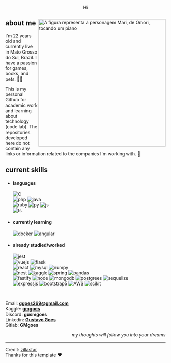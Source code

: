 <p align = center >Hi</p>

<div>
<img align="right" width="400" alt="A figura representa a personagem Mari, de Omori, tocando um piano" src="https://omori.wiki/images/c/cc/FA_ALBUM_46.png"/>
<h2>about me</h2>
  
<p>I'm 22 years old and currently live in Mato Grosso do Sul, Brazil. I have a passion for games, books, and pets. 🐶🐱</p>
<p>This is my personal Github for academic work and learning about technology (code lab). The repositories developed here do not contain any links or information related to the companies I'm working with. 📌</p>

<h2>current skills</h2>
  
- <h4> languages </h4>
  <img src = "https://img.shields.io/badge/c-%2300599C.svg?style=for-the-badge&logo=c&logoColor=white" alt = "C"/><br>
  <img src = "https://img.shields.io/badge/PHP-777BB4?style=for-the-badge&logo=php&logoColor=white" alt = "php"/>
  <img src = "https://img.shields.io/badge/Java-ED8B00?style=for-the-badge&logo=openjdk&logoColor=white" alt = "java"/><br>
  <img src = "https://img.shields.io/badge/ruby-%23CC342D.svg?style=for-the-badge&logo=ruby&logoColor=white" alt = "ruby"/>
  <img src = "https://img.shields.io/badge/Python-3776AB?style=for-the-badge&logo=python&logoColor=white" alt = "py"/>
  <img src = "https://img.shields.io/badge/JavaScript-F7DF1E?style=for-the-badge&logo=javascript&logoColor=black" alt = "js"/> <br>
  <img src = "https://img.shields.io/badge/TypeScript-007ACC?style=for-the-badge&logo=typescript&logoColor=white" alt = "ts"/>
  
- <h4> currently learning </h4>
  
  
  
  
  <img src = "https://img.shields.io/badge/docker-%230db7ed.svg?style=for-the-badge&logo=docker&logoColor=white" alt = "docker"/>
  <img src = "https://img.shields.io/badge/angular-%23DD0031.svg?style=for-the-badge&logo=angular&logoColor=white" alt = "angular"/>
    
   
    
- <h4> already studied/worked </h4>
  <img src = "https://img.shields.io/badge/-jest-%23C21325?style=for-the-badge&logo=jest&logoColor=white" alt = "jest"/><br>
  <img src = "https://img.shields.io/badge/vuejs-%2335495e.svg?style=for-the-badge&logo=vuedotjs&logoColor=%234FC08D" alt = "vuejs"/>
  <img src = "https://img.shields.io/badge/flask-%23000.svg?style=for-the-badge&logo=flask&logoColor=white" alt = "flask"/><br>
  <img src = "https://img.shields.io/badge/react-%2320232a.svg?style=for-the-badge&logo=react&logoColor=%2361DAFB" alt = "react"/>
  <img src = "https://img.shields.io/badge/MySQL-005C84?style=for-the-badge&logo=mysql&logoColor=white" alt = "mysql"/>
  <img src = "https://img.shields.io/badge/numpy-%23013243.svg?style=for-the-badge&logo=numpy&logoColor=white" alt = "numpy" /><br>
  <img src = "https://img.shields.io/badge/nestjs-%23E0234E.svg?style=for-the-badge&logo=nestjs&logoColor=white" alt = "nest"/>
  <img src = "https://img.shields.io/badge/Kaggle-035a7d?style=for-the-badge&logo=kaggle&logoColor=white" alt = "kaggle"/>
  <img src = "https://img.shields.io/badge/spring-%236DB33F.svg?style=for-the-badge&logo=spring&logoColor=white" alt = "spring"/>
  <img src = "https://img.shields.io/badge/pandas-%23150458.svg?style=for-the-badge&logo=pandas&logoColor=white" alt = "pandas"/><br>
  <img src = "https://img.shields.io/badge/fastify-%23000000.svg?style=for-the-badge&logo=fastify&logoColor=white" alt = "fastify"/>
  <img src = "https://img.shields.io/badge/Node.js-43853D?style=for-the-badge&logo=node.js&logoColor=white" alt = "node"/>
  <img src = "https://img.shields.io/badge/MongoDB-4EA94B?style=for-the-badge&logo=mongodb&logoColor=white" alt = "mongodb"/>
  <img src = "https://img.shields.io/badge/postgres-%23316192.svg?style=for-the-badge&logo=postgresql&logoColor=white" alt = "postgrees"/>
  <img src = "https://img.shields.io/badge/Sequelize-52B0E7?style=for-the-badge&logo=Sequelize&logoColor=white" alt = "sequelize"/><br>
  <img src = "https://img.shields.io/badge/express.js-%23404d59.svg?style=for-the-badge&logo=express&logoColor=%2361DAFB" alt = "expressjs"/>
  <img src = "https://img.shields.io/badge/bootstrap-%23563D7C.svg?style=for-the-badge&logo=bootstrap&logoColor=white" alt = "bootstrap5"/>
  <img src = "https://img.shields.io/badge/Amazon_AWS-232F3E?style=for-the-badge&logo=amazon-aws&logoColor=white" alt = "AWS"/>
  <img src = "https://img.shields.io/badge/scikit--learn-%23F7931E.svg?style=for-the-badge&logo=scikit-learn&logoColor=white" alt = "scikit"/>  
<br>

Email: <b>ggoes269@gmail.com</b><br>
Kaggle: <b>[gmgoes](https://www.kaggle.com/gmgoes)</b><br> 
Discord: <b>gusmgoes</b><br>
Linkedin: <b>[Gustavo Goes](https://www.linkedin.com/in/gustavo-goes-7b6221225/)</b><br>
Gitlab: <b>GMgoes</b><br>
  
<p align="right"><em>my thoughts will follow you into your dreams</em></p>

------
Credit: [zillastar](https://github.com/zillastar)<br>
Thanks for this template ❤️
